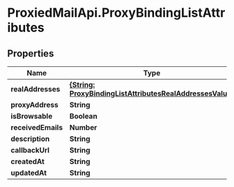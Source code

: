 # ProxiedMailApi.ProxyBindingListAttributes

## Properties

Name | Type | Description | Notes
------------ | ------------- | ------------- | -------------
**realAddresses** | [**{String: ProxyBindingListAttributesRealAddressesValue}**](ProxyBindingListAttributesRealAddressesValue.md) |  | [optional] 
**proxyAddress** | **String** |  | [optional] 
**isBrowsable** | **Boolean** |  | [optional] 
**receivedEmails** | **Number** |  | [optional] 
**description** | **String** |  | [optional] 
**callbackUrl** | **String** |  | [optional] 
**createdAt** | **String** |  | [optional] 
**updatedAt** | **String** |  | [optional] 


